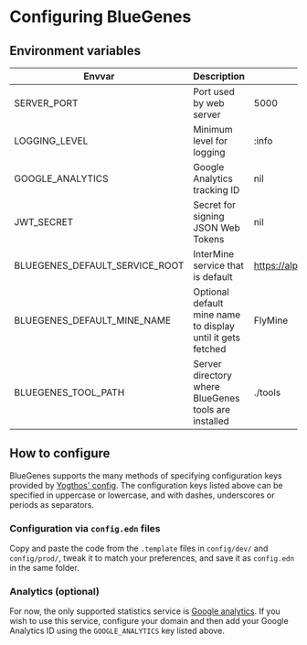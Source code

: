 # Configuring BlueGenes

## Environment variables

| Envvar | Description | Default |
| ------ | ----------- | ------- |
| SERVER_PORT | Port used by web server | 5000 |
| LOGGING_LEVEL | Minimum level for logging | :info |
| GOOGLE_ANALYTICS | Google Analytics tracking ID | nil |
| JWT_SECRET | Secret for signing JSON Web Tokens | nil |
| BLUEGENES_DEFAULT_SERVICE_ROOT | InterMine service that is default | https://alpha.flymine.org/alpha/ |
| BLUEGENES_DEFAULT_MINE_NAME | Optional default mine name to display until it gets fetched | FlyMine |
| BLUEGENES_TOOL_PATH | Server directory where BlueGenes tools are installed | ./tools |

## How to configure

BlueGenes supports the many methods of specifying configuration keys provided by [Yogthos' config](https://github.com/yogthos/config#yogthosconfig). The configuration keys listed above can be specified in uppercase or lowercase, and with dashes, underscores or periods as separators.

### Configuration via `config.edn` files

Copy and paste the code from the `.template` files in `config/dev/` and `config/prod/`, tweak it to match your preferences, and save it as `config.edn` in the same folder.

### Analytics (optional)

For now, the only supported statistics service is [Google analytics](https://analytics.google.com/). If you wish to use this service, configure your domain and then add your Google Analytics ID using the `GOOGLE_ANALYTICS` key listed above.
